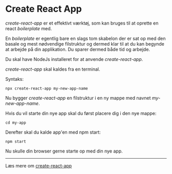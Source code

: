 # Create React App

*create-react-app* er et effektivt værktøj, som kan bruges til at oprette en react *boilerplate* med.

En *boilerplate* er egentlig bare en slags tom skabelon der er sat op med den basale og mest nødvendige filstruktur og dermed klar til at du kan begynde at arbejde på din applikation. Du sparer dermed både tid og arbejde.  

Du skal have NodeJs installeret for at anvende *create-react-app*.

*create-react-app* skal kaldes fra en terminal.

Syntaks:
```
npx create-react-app my-new-app-name
```
Nu bygger *create-react-app* en filstruktur i en ny mappe med navnet *my-new-app-name*. 

Hvis du vil starte din nye app skal du først placere dig i den nye mappe:
```
cd my-app
```
Derefter skal du kalde app'en med npm start:
```
npm start
````
Nu skulle din browser gerne starte op med din nye app.
___
Læs mere om [create-react-app](https://reactjs.org/docs/create-a-new-react-app.html)



